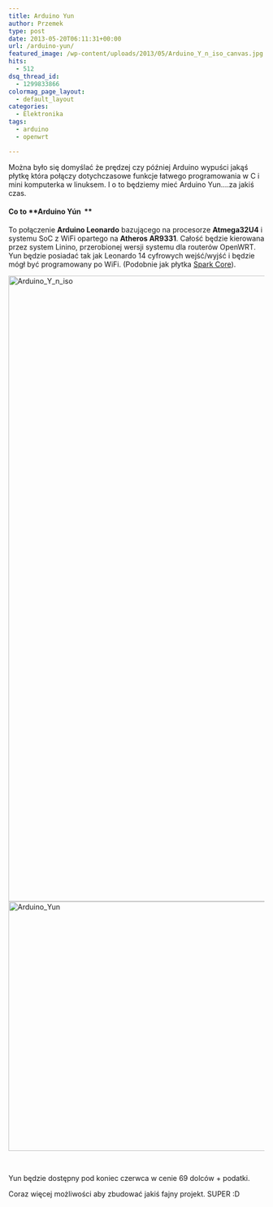 ```yaml
---
title: Arduino Yun
author: Przemek
type: post
date: 2013-05-20T06:11:31+00:00
url: /arduino-yun/
featured_image: /wp-content/uploads/2013/05/Arduino_Y_n_iso_canvas.jpg
hits:
  - 512
dsq_thread_id:
  - 1299833866
colormag_page_layout:
  - default_layout
categories:
  - Elektronika
tags:
  - arduino
  - openwrt

---
```

Można było się domyślać że prędzej czy później Arduino wypuści jakąś płytkę która połączy dotychczasowe funkcje łatwego programowania w C i mini komputerka w linuksem. I o to będziemy mieć Arduino Yun&#8230;.za jakiś czas.

<!--more-->

#### Co to **Arduino Yún  **

To połączenie **Arduino Leonardo** bazującego na procesorze **Atmega32U4** i systemu SoC z WiFi opartego na **Atheros AR9331**. Całość będzie kierowana przez system Linino, przerobionej wersji systemu dla routerów OpenWRT. Yun będzie posiadać tak jak Leonardo 14 cyfrowych wejść/wyjść i będzie mógł być programowany po WiFi. (Podobnie jak płytka <a href="http://techfreak.pl/plytki-spark-core-i-masz-arduino-z-wifi-wszedzie/" target="_blank" rel="noopener">Spark Core</a>).<a href="http://techfreak.pl/plytki-spark-core-i-masz-arduino-z-wifi-wszedzie/" target="_blank" rel="noopener"><br /> </a>

[<img class="aligncenter size-full wp-image-3269" src="http://techfreak.pl/wp-content/uploads/2013/05/Arduino_Y_n_iso.jpg" alt="Arduino_Y_n_iso" width="1848" height="1232" />][1] [<img class="aligncenter size-full wp-image-3270" src="http://techfreak.pl/wp-content/uploads/2013/05/Arduino_Yun.jpg" alt="Arduino_Yun" width="738" height="491" />][2]

&nbsp;

Yun będzie dostępny pod koniec czerwca w cenie 69 dolców + podatki.

Coraz więcej możliwości aby zbudować jakiś fajny projekt. SUPER :D

 [1]: http://techfreak.pl/wp-content/uploads/2013/05/Arduino_Y_n_iso.jpg
 [2]: http://techfreak.pl/wp-content/uploads/2013/05/Arduino_Yun.jpg